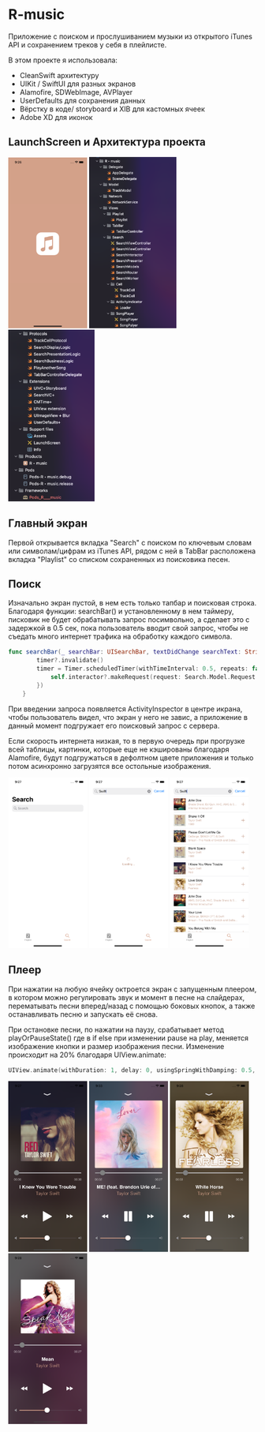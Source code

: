 # R-music

Приложение с поиском и прослушиванием музыки из открытого iTunes API и сохранением треков у себя в плейлисте.

В этом проекте я использовала: 
* CleanSwift архитектуру
* UIKit / SwiftUI для разных экранов
* Alamofire, SDWebImage, AVPlayer
* UserDefaults для сохранения данных
* Вёрстку в коде/ storyboard и XIB для кастомных ячеек
* Adobe XD для иконок 

## LaunchScreen и Архитектура проекта

<img src="https://github.com/AnnaGola/R-music/blob/main/Screenshots/Simulator%20Screen%20Shot%20-%20iPhone%2011%20-%202022-07-31%20at%2021.26.45.png" width="160">  <img src="https://github.com/AnnaGola/R-music/blob/main/Screenshots/Снимок%20экрана%202022-07-31%20в%2021.37.35.png" width="177.5">  <img src="https://github.com/AnnaGola/R-music/blob/main/Screenshots/Снимок%20экрана%202022-07-31%20в%2021.37.00.png" width="175.1">

## Главный экран

Первой открывается вкладка "Search" с поиском по ключевым словам или символам/цифрам из iTunes API, рядом с ней в TabBar расположена вкладка "Playlist" со списком сохраненных из поисковика песен.

## Поиск

Изначально экран пустой, в нем есть только тапбар и поисковая строка.  
Благодаря функции: searchBar() и установленному в нем таймеру, писковик не будет обрабатывать запрос посимвольно, а сделает это с задержкой в 0.5 сек, пока пользователь вводит свой запрос, чтобы не съедать много интернет трафика на обработку каждого символа.


```swift
func searchBar(_ searchBar: UISearchBar, textDidChange searchText: String) {
        timer?.invalidate()
        timer = Timer.scheduledTimer(withTimeInterval: 0.5, repeats: false, block: { _ in
            self.interactor?.makeRequest(request: Search.Model.Request.RequestType.getTracks(searchText: searchText))
        })
    }
```

При введении запроса появляется ActivityInspector в центре икрана, чтобы пользователь видел, что экран у него не завис, а приложение в данный момент подгружает его поисковый запрос с сервера.  

Если скорость интернета низкая, то в первую очередь при прогрузке всей таблицы, картинки, которые еще не кэшированы благодаря Alamofire, будут подгружаться в дефолтном цвете приложения и только потом асинхронно загрузятся все остольные изображения.

<img src="https://github.com/AnnaGola/R-music/blob/main/Screenshots/Simulator%20Screen%20Shot%20-%20iPhone%2011%20-%202022-07-31%20at%2021.27.31.png" width="160">  <img src="https://github.com/AnnaGola/R-music/blob/main/Screenshots/Simulator%20Screen%20Shot%20-%20iPhone%2011%20-%202022-07-31%20at%2021.27.43.png" width="160">   <img src="https://github.com/AnnaGola/R-music/blob/main/Screenshots/Simulator%20Screen%20Shot%20-%20iPhone%2011%20-%202022-07-31%20at%2021.27.47.png" width="160"> 

## Плеер

При нажатии на любую ячейку октроется экран с запущенным плеером, в котором можно регулировать звук и момент в песне на слайдерах, перематывать песни вперед/назад с помощью боковых кнопок, а также останавливать песню и запускать её снова.

При остановке песни, по нажатии на паузу, срабатывает метод playOrPauseState() где в if else при изменении pause на play, меняется изображение кнопки и размер изображения песни. Изменение происходит на 20% благодаря UIView.animate:

```swift
UIView.animate(withDuration: 1, delay: 0, usingSpringWithDamping: 0.5, initialSpringVelocity: 1, options: .curveEaseInOut)
```

 <img src="https://github.com/AnnaGola/R-music/blob/main/Screenshots/Simulator%20Screen%20Shot%20-%20iPhone%2011%20-%202022-07-31%20at%2021.27.59.png" width="160">   <img src="https://github.com/AnnaGola/R-music/blob/main/Screenshots/Simulator%20Screen%20Shot%20-%20iPhone%2011%20-%202022-07-31%20at%2021.33.07.png" width="160">    <img src="https://github.com/AnnaGola/R-music/blob/main/Screenshots/Simulator%20Screen%20Shot%20-%20iPhone%2011%20-%202022-07-31%20at%2021.28.53.png" width="160">    <img src="https://github.com/AnnaGola/R-music/blob/main/Screenshots/Simulator%20Screen%20Shot%20-%20iPhone%2011%20-%202022-07-31%20at%2021.28.38.png" width="160"> 
 
